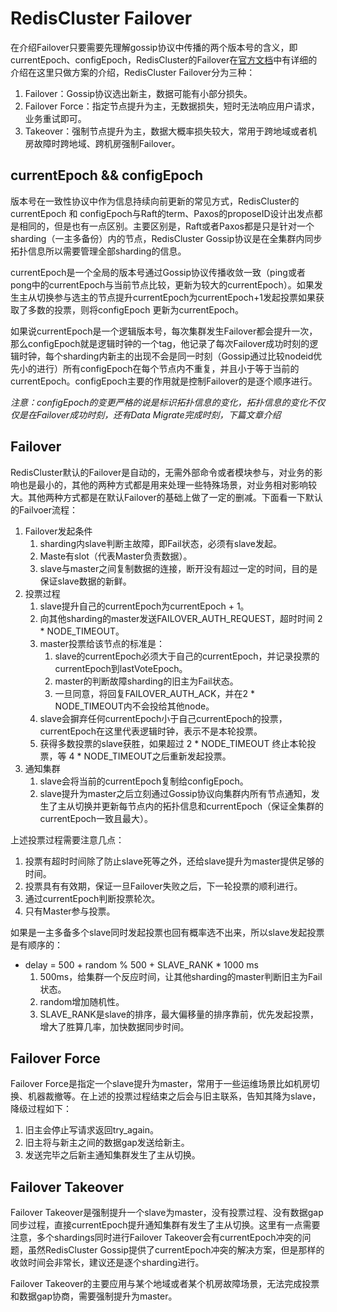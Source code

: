 # RedisCluster Failover

 在介绍Failover只要需要先理解gossip协议中传播的两个版本号的含义，即currentEpoch、configEpoch，RedisCluster的Failover在[官方文档](https://redis.io/topics/cluster-spec)中有详细的介绍在这里只做方案的介绍，RedisCluster Failover分为三种：
1. Failover：Gossip协议选出新主，数据可能有小部分损失。
2. Failover Force：指定节点提升为主，无数据损失，短时无法响应用户请求，业务重试即可。
3. Takeover：强制节点提升为主，数据大概率损失较大，常用于跨地域或者机房故障时跨地域、跨机房强制Failover。

## currentEpoch && configEpoch
版本号在一致性协议中作为信息持续向前更新的常见方式，RedisCluster的currentEpoch 和 configEpoch与Raft的term、Paxos的proposeID设计出发点都是相同的，但是也有一点区别。主要区别是，Raft或者Paxos都是只是针对一个sharding（一主多备份）内的节点，RedisCluster Gossip协议是在全集群内同步拓扑信息所以需要管理全部sharding的信息。

currentEpoch是一个全局的版本号通过Gossip协议传播收敛一致（ping或者pong中的currentEpoch与当前节点比较，更新为较大的currentEpoch）。如果发生主从切换参与选主的节点提升currentEpoch为currentEpoch+1发起投票如果获取了多数的投票，则将configEpoch 更新为currentEpoch。

如果说currentEpoch是一个逻辑版本号，每次集群发生Failover都会提升一次，那么configEpoch就是逻辑时钟的一个tag，他记录了每次Failover成功时刻的逻辑时钟，每个sharding内新主的出现不会是同一时刻（Gossip通过比较nodeid优先小的进行）所有configEpoch在每个节点内不重复，并且小于等于当前的currentEpoch。configEpoch主要的作用就是控制Failover的是逐个顺序进行。

_注意：configEpoch的变更严格的说是标识拓扑信息的变化，拓扑信息的变化不仅仅是在Failover成功时刻，还有Data Migrate完成时刻，下篇文章介绍_


## Failover 
RedisCluster默认的Failover是自动的，无需外部命令或者模块参与，对业务的影响也是最小的，其他的两种方式都是用来处理一些特殊场景，对业务相对影响较大。其他两种方式都是在默认Failover的基础上做了一定的删减。下面看一下默认的Failvoer流程：

1. Failover发起条件
	1. sharding内slave判断主故障，即Fail状态，必须有slave发起。
	2. Maste有slot（代表Master负责数据）。
	3. slave与master之间复制数据的连接，断开没有超过一定的时间，目的是保证slave数据的新鲜。
2. 投票过程
	1. slave提升自己的currentEpoch为currentEpoch + 1。
	2. 向其他sharding的master发送FAILOVER_AUTH_REQUEST，超时时间 2 * NODE_TIMEOUT。
	3. master投票给该节点的标准是：
		1. slave的currentEpoch必须大于自己的currentEpoch，并记录投票的currentEpoch到lastVoteEpoch。
		2. master的判断故障sharding的旧主为Fail状态。
		3. 一旦同意，将回复FAILOVER_AUTH_ACK，并在2 * NODE_TIMEOUT内不会投给其他node。
	4. slave会摒弃任何currentEpoch小于自己currentEpoch的投票，currentEpoch在这里代表逻辑时钟，表示不是本轮投票。
	5. 获得多数投票的slave获胜，如果超过 2 * NODE_TIMEOUT 终止本轮投票，等 4 * NODE_TIMEOUT之后重新发起投票。
3. 通知集群
	1. slave会将当前的currentEpoch复制给configEpoch。
	2. slave提升为master之后立刻通过Gossip协议向集群内所有节点通知，发生了主从切换并更新每节点内的拓扑信息和currentEpoch（保证全集群的currentEpoch一致且最大）。


上述投票过程需要注意几点：
1. 投票有超时时间除了防止slave死等之外，还给slave提升为master提供足够的时间。
2. 投票具有有效期，保证一旦Failover失败之后，下一轮投票的顺利进行。
3. 通过currentEpoch判断投票轮次。
4. 只有Master参与投票。

如果是一主多备多个slave同时发起投票也回有概率选不出来，所以slave发起投票是有顺序的：
* delay = 500 + random % 500 + SLAVE_RANK * 1000  ms
	1. 500ms，给集群一个反应时间，让其他sharding的master判断旧主为Fail状态。
	2. random增加随机性。
	3. SLAVE_RANK是slave的排序，最大偏移量的排序靠前，优先发起投票，增大了胜算几率，加快数据同步时间。

## Failover Force
Failover Force是指定一个slave提升为master，常用于一些运维场景比如机房切换、机器裁撤等。在上述的投票过程结束之后会与旧主联系，告知其降为slave，降级过程如下：
1. 旧主会停止写请求返回try_again。
2. 旧主将与新主之间的数据gap发送给新主。
3. 发送完毕之后新主通知集群发生了主从切换。


## Failover Takeover
Failover Takeover是强制提升一个slave为master，没有投票过程、没有数据gap同步过程，直接currentEpoch提升通知集群有发生了主从切换。这里有一点需要注意，多个shardings同时进行Failover Takeover会有currentEpoch冲突的问题，虽然RedisCluster Gossip提供了currentEpoch冲突的解决方案，但是那样的收敛时间会非常长，建议还是逐个sharding进行。

Failover Takeover的主要应用与某个地域或者某个机房故障场景，无法完成投票和数据gap协商，需要强制提升为master。
